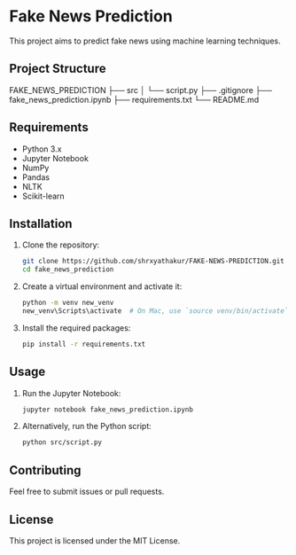 # Fake News Prediction

This project aims to predict fake news using machine learning techniques.

## Project Structure
FAKE_NEWS_PREDICTION 
├── src 
│ └── script.py 
├── .gitignore
├── fake_news_prediction.ipynb
├── requirements.txt 
└── README.md


## Requirements

- Python 3.x
- Jupyter Notebook
- NumPy
- Pandas
- NLTK
- Scikit-learn

## Installation

1. Clone the repository:
    ```sh
    git clone https://github.com/shrxyathakur/FAKE-NEWS-PREDICTION.git
    cd fake_news_prediction
    ```
2. Create a virtual environment and activate it:
    ```sh
    python -m venv new_venv
    new_venv\Scripts\activate  # On Mac, use `source venv/bin/activate`
    ```
3. Install the required packages:
    ```sh
    pip install -r requirements.txt
    ```

## Usage

1. Run the Jupyter Notebook:
    ```sh
    jupyter notebook fake_news_prediction.ipynb
    ```

2. Alternatively, run the Python script:
    ```sh
    python src/script.py
    ```

## Contributing

Feel free to submit issues or pull requests.

## License

This project is licensed under the MIT License.


    